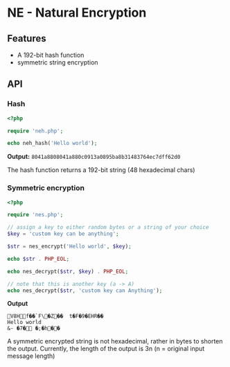 # NE - Natural Encryption

## Features
 - A 192-bit hash function
 - symmetric string encryption

## API

### Hash
```php
<?php

require 'neh.php';

echo neh_hash('Hello world');
```
**Output:** `8041a8808041a880c0913a0895ba8b31483764ec7dff62d0`

The hash function returns a 192-bit string (48 hexadecimal chars)

### Symmetric encryption
```php
<?php

require 'nes.php';

// assign a key to either random bytes or a string of your choice
$key = 'custom key can be anything';

$str = nes_encrypt('Hello world', $key);

echo $str . PHP_EOL;

echo nes_decrypt($str, $key) . PHP_EOL;

// note that this is another key (a -> A)
echo nes_decrypt($str, 'custom key can Anything');
```
**Output**
```
V8Hf��`F\�Z��	t�F�9�EHR��
Hello world
&- �7� �;�h��
```

A symmetric encrypted string is not hexadecimal, rather in bytes to shorten the output.
Currently, the length of the output is 3n (n = original input message length)
